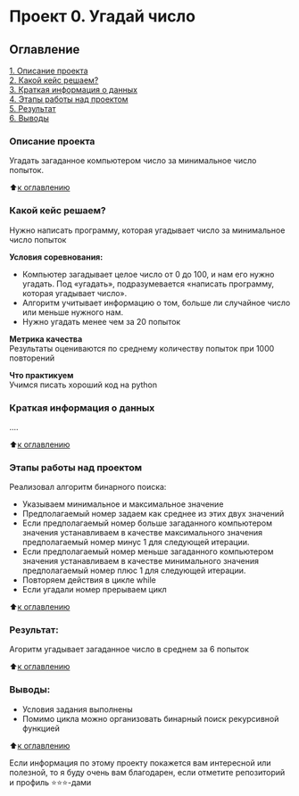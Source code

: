 # Проект 0. Угадай число

## Оглавление  
[1. Описание проекта](https://github.com/iampeterpanda/sf_data_science/blob/main/guess-number-task/README.md#Описание-проекта)  
[2. Какой кейс решаем?](https://github.com/iampeterpanda/sf_data_science/blob/main/guess-number-task/README.md#Какой-кейс-решаем)  
[3. Краткая информация о данных](https://github.com/iampeterpanda/sf_data_science/blob/main/guess-number-task/README.md#Краткая-информация-о-данных)  
[4. Этапы работы над проектом](https://github.com/iampeterpanda/sf_data_science/blob/main/guess-number-task/README.md#Этапы-работы-над-проектом)  
[5. Результат](https://github.com/iampeterpanda/sf_data_science/blob/main/guess-number-task/README.md#Результат)    
[6. Выводы](https://github.com/iampeterpanda/sf_data_science/blob/main/guess-number-task/README.md#Выводы) 

### Описание проекта    
Угадать загаданное компьютером число за минимальное число попыток.

:arrow_up:[к оглавлению](https://github.com/iampeterpanda/sf_data_science/blob/main/guess-number-task/README.md#Оглавление)


### Какой кейс решаем?    
Нужно написать программу, которая угадывает число за минимальное число попыток

**Условия соревнования:**  
- Компьютер загадывает целое число от 0 до 100, и нам его нужно угадать. Под «угадать», подразумевается «написать программу, которая угадывает число».
- Алгоритм учитывает информацию о том, больше ли случайное число или меньше нужного нам.
- Нужно угадать менее чем за 20 попыток

**Метрика качества**     
Результаты оцениваются по среднему количеству попыток при 1000 повторений

**Что практикуем**     
Учимся писать хороший код на python


### Краткая информация о данных
....
  
:arrow_up:[к оглавлению](https://github.com/iampeterpanda/sf_data_science/blob/main/guess-number-task/README.md#Оглавление)


### Этапы работы над проектом  
Реализовал алгоритм бинарного поиска:
- Указываем минимальное и максимальное значение
- Предполагаемый номер задаем как среднее из этих двух значений
- Если предполагаемый номер больше загаданного компьютером значения устанавливаем в качестве максимального значения предполагаемый номер минус 1 для следующей итерации.
- Если предполагаемый номер меньше загаданного компьютером значения устанавливаем в качестве минимального значения предполагаемый номер плюс 1 для следующей итерации.
- Повторяем действия в цикле while
- Если угадали номер прерываем цикл

:arrow_up:[к оглавлению](https://github.com/iampeterpanda/sf_data_science/blob/main/guess-number-task/README.md#Оглавление)


### Результат:  
Агоритм  угадывает загаданное число в среднем за 6 попыток

:arrow_up:[к оглавлению](https://github.com/iampeterpanda/sf_data_science/blob/main/guess-number-task/README.md#Оглавление)


### Выводы: 
- Условия задания выполнены 
- Помимо цикла можно организовать бинарный поиск рекурсивной функцией

:arrow_up:[к оглавлению](https://github.com/iampeterpanda/sf_data_science/blob/main/guess-number-task/README.md#Оглавление)


Если информация по этому проекту покажется вам интересной или полезной, то я буду очень вам благодарен, если отметите репозиторий и профиль ⭐️⭐️⭐️-дами